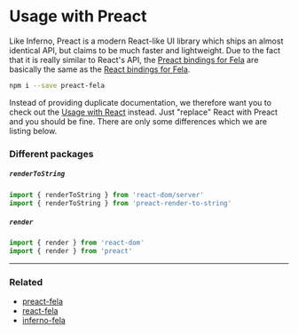 # Usage with Preact

Like Inferno, Preact is a modern React-like UI library which ships an almost identical API, but claims to be much faster and lightweight.
Due to the fact that it is really similar to React's API, the [Preact bindings for Fela](https://github.com/rofrischmann/preact-fela) are basically the same as the [React bindings for Fela](https://github.com/rofrischmann/fela/tree/master/packages/react-fela).

```sh
npm i --save preact-fela
```

Instead of providing duplicate documentation, we therefore want you to check out the [Usage with React](UsageWithReact.md) instead. Just "replace" React with Preact and you should be fine. There are only some differences which we are listing below.

### Different packages


##### `renderToString`
```javascript
import { renderToString } from 'react-dom/server'
import { renderToString } from 'preact-render-to-string'
```

##### `render`
```javascript
import { render } from 'react-dom'
import { render } from 'preact'
```

---

### Related
* [preact-fela](https://github.com/rofrischmann/fela/tree/master/packages/preact-fela)
* [react-fela](https://github.com/rofrischmann/fela/tree/master/packages/react-fela)
* [inferno-fela](https://github.com/rofrischmann/fela/tree/master/packages/inferno-fela)
